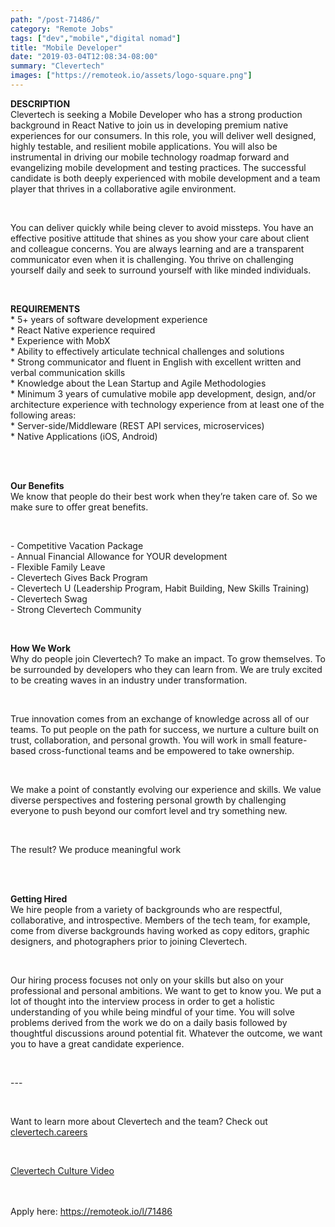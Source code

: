 ```yaml
---
path: "/post-71486/"
category: "Remote Jobs"
tags: ["dev","mobile","digital nomad"]
title: "Mobile Developer"
date: "2019-03-04T12:08:34-08:00"
summary: "Clevertech"
images: ["https://remoteok.io/assets/logo-square.png"]
---
```


<p><strong>DESCRIPTION</strong><br>Clevertech is seeking a Mobile Developer who has a strong production background in React Native to join us in developing premium native experiences for our consumers. In this role, you will deliver well designed, highly testable, and resilient mobile applications. You will also be instrumental in driving our mobile technology roadmap forward and evangelizing mobile development and testing practices. The successful candidate is both deeply experienced with mobile development and a team player that thrives in a collaborative agile environment.</p><br /><p>You can deliver quickly while being clever to avoid missteps. You have an effective positive attitude that shines as you show your care about client and colleague concerns. You are always learning and are a transparent communicator even when it is challenging. You thrive on challenging yourself daily and seek to surround yourself with like minded individuals.</p><br /><p><strong>REQUIREMENTS</strong><br>* 5+ years of software development experience<br>* React Native experience required<br>* Experience with MobX<br>* Ability to effectively articulate technical challenges and solutions<br>* Strong communicator and fluent in English with excellent written and verbal communication skills<br>* Knowledge about the Lean Startup and Agile Methodologies<br>* Minimum 3 years of cumulative mobile app development, design, and/or architecture experience with technology experience from at least one of the following areas:<br>* Server-side/Middleware (REST API services, microservices)<br>* Native Applications (iOS, Android)</p><br /><p><br><strong>Our Benefits</strong><br>We know that people do their best work when they&rsquo;re taken care of. So we make sure to offer great benefits.</p><br /><p>- Competitive Vacation Package<br>- Annual Financial Allowance for YOUR development<br>- Flexible Family Leave<br>- Clevertech Gives Back Program<br>- Clevertech U (Leadership Program, Habit Building, New Skills Training)<br>- Clevertech Swag<br>- Strong Clevertech Community</p><br /><p><strong>How We Work</strong><br>Why do people join Clevertech? To make an impact. To grow themselves. To be surrounded by developers who they can learn from. We are truly excited to be creating waves in an industry under transformation.</p><br /><p>True innovation comes from an exchange of knowledge across all of our teams. To put people on the path for success, we nurture a culture built on trust, collaboration, and personal growth. You will work in small feature-based cross-functional teams and be empowered to take ownership.</p><br /><p>We make a point of constantly evolving our experience and skills. We value diverse perspectives and fostering personal growth by challenging everyone to push beyond our comfort level and try something new.</p><br /><p>The result? We produce meaningful work</p><br /><p><br><strong>Getting Hired</strong><br>We hire people from a variety of backgrounds who are respectful, collaborative, and introspective. Members of the tech team, for example, come from diverse backgrounds having worked as copy editors, graphic designers, and photographers prior to joining Clevertech.</p><br /><p>Our hiring process focuses not only on your skills but also on your professional and personal ambitions. We want to get to know you. We put a lot of thought into the interview process in order to get a holistic understanding of you while being mindful of your time. You will solve problems derived from the work we do on a daily basis followed by thoughtful discussions around potential fit. Whatever the outcome, we want you to have a great candidate experience.</p><br /><p>---</p><br /><p>Want to learn more about Clevertech and the team? Check out <a href="https://www.clevertech.careers/" rel="nofollow">clevertech.careers</a></p><br /><p><a href="https://www.youtube.com/watch?v=KwOz-y4uuWk&amp;t=1s" rel="nofollow">Clevertech Culture Video</a></p>

<br/>
<br/>
Apply here: <A HREF="https://remoteok.io/l/71486">https://remoteok.io/l/71486</A>
